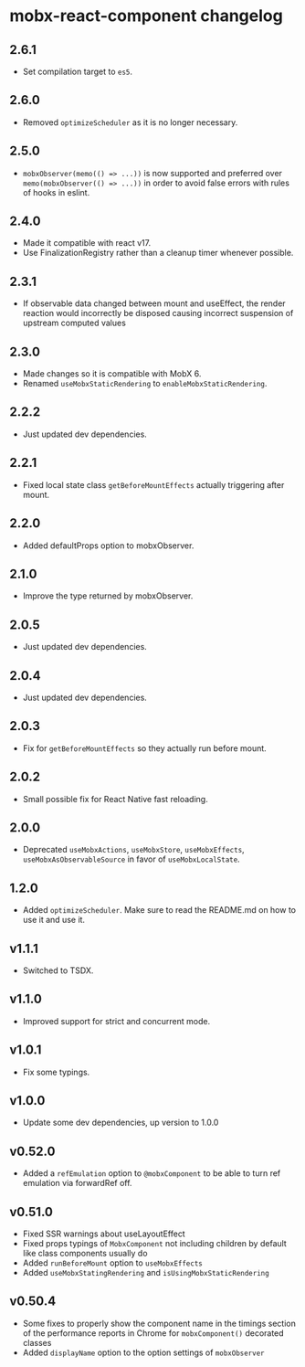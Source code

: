 # mobx-react-component changelog

## 2.6.1

-   Set compilation target to `es5`.

## 2.6.0

-   Removed `optimizeScheduler` as it is no longer necessary.

## 2.5.0

-   `mobxObserver(memo(() => ...))` is now supported and preferred over `memo(mobxObserver(() => ...))` in order to avoid false errors with rules of hooks in eslint.

## 2.4.0

-   Made it compatible with react v17.
-   Use FinalizationRegistry rather than a cleanup timer whenever possible.

## 2.3.1

-   If observable data changed between mount and useEffect, the render reaction would incorrectly be disposed causing incorrect suspension of upstream computed values

## 2.3.0

-   Made changes so it is compatible with MobX 6.
-   Renamed `useMobxStaticRendering` to `enableMobxStaticRendering`.

## 2.2.2

-   Just updated dev dependencies.

## 2.2.1

-   Fixed local state class `getBeforeMountEffects` actually triggering after mount.

## 2.2.0

-   Added defaultProps option to mobxObserver.

## 2.1.0

-   Improve the type returned by mobxObserver.

## 2.0.5

-   Just updated dev dependencies.

## 2.0.4

-   Just updated dev dependencies.

## 2.0.3

-   Fix for `getBeforeMountEffects` so they actually run before mount.

## 2.0.2

-   Small possible fix for React Native fast reloading.

## 2.0.0

-   Deprecated `useMobxActions`, `useMobxStore`, `useMobxEffects`, `useMobxAsObservableSource` in favor of `useMobxLocalState`.

## 1.2.0

-   Added `optimizeScheduler`. Make sure to read the README.md on how to use it and use it.

## v1.1.1

-   Switched to TSDX.

## v1.1.0

-   Improved support for strict and concurrent mode.

## v1.0.1

-   Fix some typings.

## v1.0.0

-   Update some dev dependencies, up version to 1.0.0

## v0.52.0

-   Added a `refEmulation` option to `@mobxComponent` to be able to turn ref emulation via forwardRef off.

## v0.51.0

-   Fixed SSR warnings about useLayoutEffect
-   Fixed props typings of `MobxComponent` not including children by default like class components usually do
-   Added `runBeforeMount` option to `useMobxEffects`
-   Added `useMobxStatingRendering` and `isUsingMobxStaticRendering`

## v0.50.4

-   Some fixes to properly show the component name in the timings section of the performance reports in Chrome for `mobxComponent()` decorated classes
-   Added `displayName` option to the option settings of `mobxObserver`
